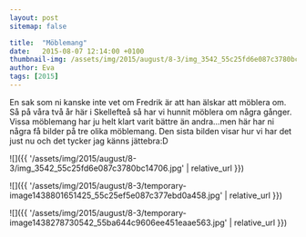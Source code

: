 ```yaml
---
layout: post
sitemap: false

title:  "Möblemang"
date:   2015-08-07 12:14:00 +0100
thumbnail-img: /assets/img/2015/august/8-3/img_3542_55c25fd6e087c3780bc14706.jpg
author: Eva
tags: [2015]
---
```


En sak som ni kanske inte vet om Fredrik är att han älskar att möblera om. Så på våra två år här i Skellefteå så har vi hunnit möblera om några gånger. Vissa möblemang har ju helt klart varit bättre än andra...men här har ni några få bilder på tre olika möblemang. Den sista bilden visar hur vi har det just nu och det tycker jag känns jättebra:D

![]({{ '/assets/img/2015/august/8-3/img_3542_55c25fd6e087c3780bc14706.jpg'  | relative_url }})

![]({{ '/assets/img/2015/august/8-3/temporary-image1438801651425_55c25ef5e087c377ebd0a458.jpg'  | relative_url }})

![]({{ '/assets/img/2015/august/8-3/temporary-image1438278730542_55ba644c9606ee451eaae563.jpg'  | relative_url }})

